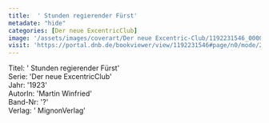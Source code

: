 ```yaml
---
title:  ' Stunden regierender Fürst'
metadate: "hide"
categories: [Der neue ExcentricClub]
image: '/assets/images/coverart/Der neue Excentric-Club/1192231546_00000010.jpg'
visit: 'https://portal.dnb.de/bookviewer/view/1192231546#page/n0/mode/2up'
---
```

Titel: ' Stunden regierender Fürst' <br>
Serie: 'Der neue ExcentricClub' <br>
Jahr: '1923' <br>
AutorIn: 'Martin Winfried' <br>
Band-Nr: '?' <br>
Verlag: ' MignonVerlag'